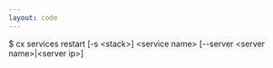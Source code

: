 ```yaml
---
layout: code
---
```


$ cx services restart [-s &lt;stack&gt;] &lt;service name&gt; [--server &lt;server name&gt;|&lt;server ip&gt;]
